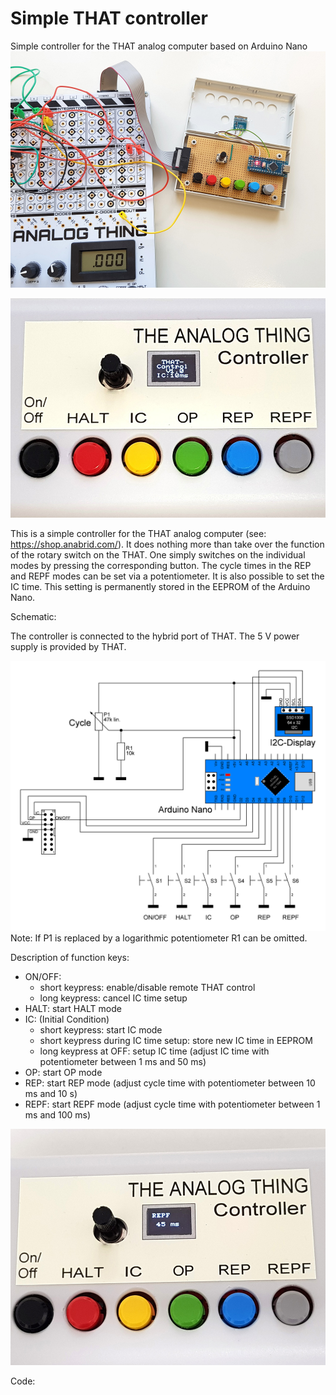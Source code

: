 # Simple THAT controller
Simple controller for the THAT analog computer based on Arduino Nano
![Patchpanel](https://github.com/dl3hrt/Simple-THAT-controller/blob/main/Simple%20THAT%20Controller%20-%20Inside.jpg)

![Patchpanel](https://github.com/dl3hrt/Simple-THAT-controller/blob/main/Simple%20THAT-Controller.jpg)

This is a simple controller for the THAT analog computer (see: https://shop.anabrid.com/). 
It does nothing more than take over the function of the rotary switch on the THAT. One simply switches on the individual modes by pressing the corresponding button. The cycle times in the REP and REPF modes can be set via a potentiometer. It is also possible to set the IC time. This setting is permanently stored in the EEPROM of the Arduino Nano.

Schematic:

The controller is connected to the hybrid port of THAT. The 5 V power supply is provided by THAT.

![Patchpanel](https://github.com/dl3hrt/Simple-THAT-controller/blob/main/Simple%20THAT%20Controller%20-%20Schematic.png)
Note: If P1 is replaced by a logarithmic potentiometer R1 can be omitted. 

Description of function keys:
* ON/OFF:
  * short keypress: enable/disable remote THAT control
  * long keypress: cancel IC time setup
* HALT: start HALT mode
* IC: (Initial Condition)
  * short keypress: start IC mode
  * short keypress during IC time setup: store new IC time in EEPROM
  * long keypress at OFF: setup IC time (adjust IC time with potentiometer between 1 ms and 50 ms)
* OP: start OP mode
* REP: start REP mode (adjust cycle time with potentiometer between 10 ms and 10 s)
* REPF: start REPF mode (adjust cycle time with potentiometer between 1 ms and 100 ms)

![Patchpanel](https://github.com/dl3hrt/Simple-THAT-controller/blob/main/Simple%20THAT%20Controller%20-%20Setting%20cycle%20time.jpg)

Code:
